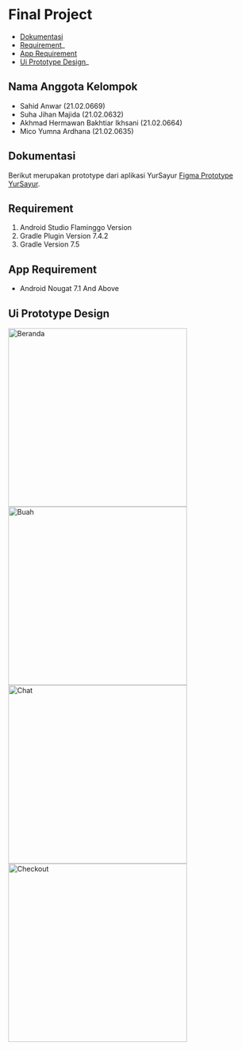 # Final Project

- [Dokumentasi](#dokumentasi)
- [Requirement](#requirement)_
- [App Requirement](#apprequirement)
- [Ui Prototype Design](#uiprototypedesign)_

## Nama Anggota Kelompok

- Sahid Anwar (21.02.0669)
- Suha Jihan Majida  (21.02.0632)
- Akhmad Hermawan Bakhtiar Ikhsani (21.02.0664)
- Mico Yumna Ardhana (21.02.0635)

## Dokumentasi
Berikut merupakan prototype dari aplikasi YurSayur [Figma Prototype YurSayur](https://www.figma.com/file/ZhIVt9UdMi14hnyP6xR2cK/YurSayur?type=design&node-id=657%3A1859&mode=design&t=P9ICan1myu3f3BLf-1).


## Requirement
1. Android Studio Flaminggo Version
2. Gradle Plugin Version 7.4.2
3. Gradle Version 7.5


## App Requirement
- Android Nougat 7.1 And Above

## Ui Prototype Design

<img width="360" alt="Beranda" src="https://github.com/micoardhana090701/finalproject/assets/133730091/1903054a-0d5c-4287-8d64-779e1abfc4ff">

<img width="360" alt="Buah" src="https://github.com/micoardhana090701/finalproject/assets/133730091/fadcf461-5c83-4642-ba80-fd8cf57b742a">

<img width="360" alt="Chat" src="https://github.com/micoardhana090701/finalproject/assets/133730091/4fc3e85a-af3c-4289-aa1c-6bc430951b9c">

<img width="360" alt="Checkout" src="https://github.com/micoardhana090701/finalproject/assets/133730091/ca4f41cb-d0e8-43b1-ae4a-db5e31017c7d">
